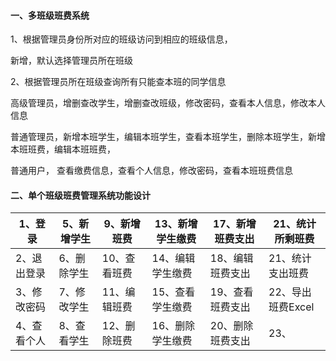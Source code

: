 #### 一、多班级班费系统

1、根据管理员身份所对应的班级访问到相应的班级信息，

新增，默认选择管理员所在班级

2、根据管理员所在班级查询所有只能查本班的同学信息

高级管理员，增删查改学生，增删查改班级，修改密码，查看本人信息，修改本人信息

普通管理员，新增本班学生，编辑本班学生，查看本班学生，删除本班学生，新增本班班费，编辑本班班费，

普通用户，	查看缴费信息，查看个人信息，修改密码，查看本班班费信息

#### 二、单个班级班费管理系统功能设计

| 1、登录     | 5、新增学生 | 9、新增班费  | 13、新增学生缴费 | 17、新增班费支出 | 21、统计所剩班费  |
| ----------- | ----------- | ------------ | ---------------- | ---------------- | ----------------- |
| 2、退出登录 | 6、删除学生 | 10、查看班费 | 14、编辑学生缴费 | 18、编辑班费支出 | 21、统计支出班费  |
| 3、修改密码 | 7、修改学生 | 11、编辑班费 | 15、查看学生缴费 | 19、查看班费支出 | 22、导出班费Excel |
| 4、查看个人 | 8、查看学生 | 12、删除班费 | 16、删除学生缴费 | 20、删除班费支出 | 23、              |





